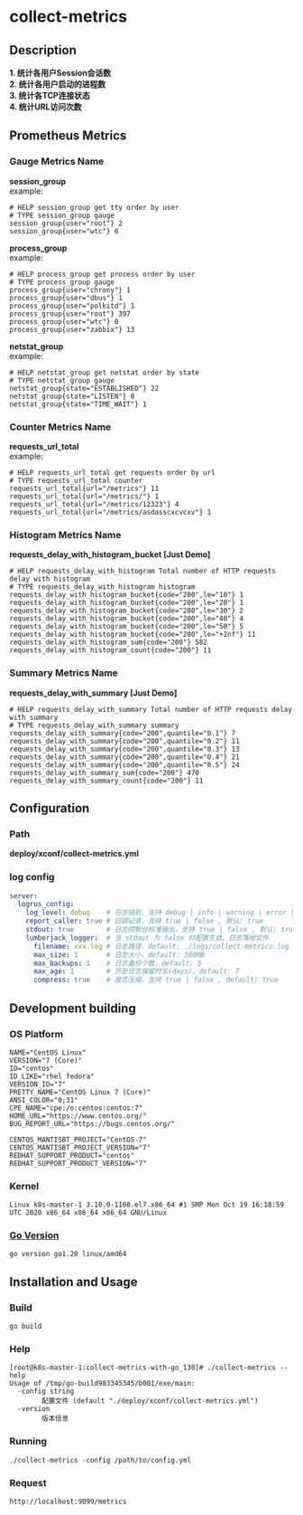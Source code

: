 # collect-metrics

## Description
**1. 统计各用户Session会话数**  
**2. 统计各用户启动的进程数**  
**3. 统计各TCP连接状态**  
**4. 统计URL访问次数**

## Prometheus Metrics
### Gauge Metrics Name
**session_group**  
example: 
```shell
# HELP session_group get tty order by user
# TYPE session_group gauge
session_group{user="root"} 2
session_group{user="wtc"} 0
```  
**process_group**  
example:
```shell
# HELP process_group get process order by user
# TYPE process_group gauge
process_group{user="chrony"} 1
process_group{user="dbus"} 1
process_group{user="polkitd"} 1
process_group{user="root"} 397
process_group{user="wtc"} 0
process_group{user="zabbix"} 13
```
**netstat_group**  
example:
```shell
# HELP netstat_group get netstat order by state
# TYPE netstat_group gauge
netstat_group{state="ESTABLISHED"} 22
netstat_group{state="LISTEN"} 8
netstat_group{state="TIME_WAIT"} 1
```
### Counter Metrics Name 
**requests_url_total**  
example:
```shell
# HELP requests_url_total get requests order by url
# TYPE requests_url_total counter
requests_url_total{url="/metrics"} 11
requests_url_total{url="/metrics/"} 1
requests_url_total{url="/metrics/12323"} 4
requests_url_total{url="/metrics/asdasscxcvcxv"} 1
```
### Histogram Metrics Name 
**requests_delay_with_histogram_bucket [Just Demo]**  
```shell
# HELP requests_delay_with_histogram Total number of HTTP requests delay with histogram
# TYPE requests_delay_with_histogram histogram
requests_delay_with_histogram_bucket{code="200",le="10"} 1
requests_delay_with_histogram_bucket{code="200",le="20"} 1
requests_delay_with_histogram_bucket{code="200",le="30"} 2
requests_delay_with_histogram_bucket{code="200",le="40"} 4
requests_delay_with_histogram_bucket{code="200",le="50"} 5
requests_delay_with_histogram_bucket{code="200",le="+Inf"} 11
requests_delay_with_histogram_sum{code="200"} 582
requests_delay_with_histogram_count{code="200"} 11
```
### Summary Metrics Name
**requests_delay_with_summary [Just Demo]**  
```shell
# HELP requests_delay_with_summary Total number of HTTP requests delay with summary
# TYPE requests_delay_with_summary summary
requests_delay_with_summary{code="200",quantile="0.1"} 7
requests_delay_with_summary{code="200",quantile="0.2"} 11
requests_delay_with_summary{code="200",quantile="0.3"} 13
requests_delay_with_summary{code="200",quantile="0.4"} 21
requests_delay_with_summary{code="200",quantile="0.5"} 24
requests_delay_with_summary_sum{code="200"} 470
requests_delay_with_summary_count{code="200"} 11
```

## Configuration
### Path
**deploy/xconf/collect-metrics.yml**
### log config
```yaml
server:
  logrus_config:
    log_level: debug    # 日志级别，支持 debug | info | warning | error | fatal | panic , 默认: debug
    report_caller: true # 回调记录，支持 true | false , 默认: true
    stdout: true        # 日志控制台标准输出，支持 true | false , 默认: true
    lumberjack_logger:  # 当 stdout 为 false 时配置生效。日志落地文件
      filename: xxx.log # 日志路径，default: ./logs/collect-metrics.log
      max_size: 1       # 日志大小，default: 100MB
      max_backups: 1    # 日志备份个数，default: 5
      max_age: 1        # 历史日志保留时长(days)，default: 7
      compress: true    # 是否压缩，支持 true | false , default: true
```
## Development building
### OS Platform
```shell
NAME="CentOS Linux"
VERSION="7 (Core)"
ID="centos"
ID_LIKE="rhel fedora"
VERSION_ID="7"
PRETTY_NAME="CentOS Linux 7 (Core)"
ANSI_COLOR="0;31"
CPE_NAME="cpe:/o:centos:centos:7"
HOME_URL="https://www.centos.org/"
BUG_REPORT_URL="https://bugs.centos.org/"

CENTOS_MANTISBT_PROJECT="CentOS-7"
CENTOS_MANTISBT_PROJECT_VERSION="7"
REDHAT_SUPPORT_PRODUCT="centos"
REDHAT_SUPPORT_PRODUCT_VERSION="7"
```

### Kernel 
```shell
Linux k8s-master-1 3.10.0-1160.el7.x86_64 #1 SMP Mon Oct 19 16:18:59 UTC 2020 x86_64 x86_64 x86_64 GNU/Linux
```

### [Go Version](https://go.dev/dl/)
```shell
go version go1.20 linux/amd64
```
## Installation and Usage

### Build
```shell
go build
```

### Help
```shell
[root@k8s-master-1:collect-metrics-with-go_130]# ./collect-metrics --help
Usage of /tmp/go-build983345345/b001/exe/main:
  -config string
    	配置文件 (default "./deploy/xconf/collect-metrics.yml")
  -version
    	版本信息
```

### Running
```shell
./collect-metrics -config /path/to/config.yml
```

### Request
```shell
http://localhost:9099/metrics
```